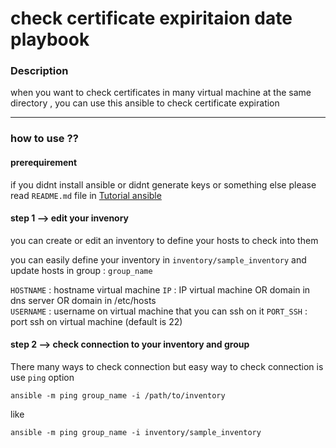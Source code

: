 # check certificate expiritaion date playbook


### Description

when you want to check certificates in many virtual machine at the same directory , you can use this ansible to check certificate expiration  

----

### how to use ??

#### prerequirement

if you didnt install ansible or didnt generate keys or something else please read `README.md` file in 
[Tutorial ansible](https://github.com/moeintavakoli/ansible)


#### step 1 --> edit your invenory

you can create or edit an inventory to define your hosts to check into them 

you can easily define your inventory in  `inventory/sample_inventory` and update hosts in group : `group_name` 

  `HOSTNAME` : hostname virtual machine
  `IP` : IP virtual machine OR domain in dns server OR domain in /etc/hosts      
  `USERNAME` : username on virtual machine that you can ssh on it 
  `PORT_SSH` : port ssh on virtual machine (default is 22) 

#### step 2 --> check connection to your inventory and group 

There many ways to check connection but easy way to check connection is use `ping` option

`ansible -m ping group_name -i /path/to/inventory` 

like 

`ansible -m ping group_name -i inventory/sample_inventory`
